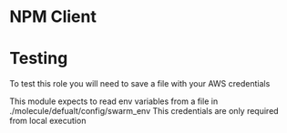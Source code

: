 NPM Client
==========


Testing
=========
To test this role you will need to save a file with your AWS credentials

This module expects to read env variables from a file in ./molecule/defualt/config/swarm_env
This credentials are only required from local execution


